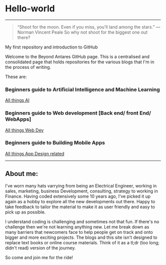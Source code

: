 # Hello-world
***
>“Shoot for the moon. Even if you miss, you'll land among the stars.”
>― Norman Vincent Peale
> So why not shoot for the biggest one out there?

My first repository and introduction to GitHub

Welcome to the Beyond Antares GitHub page. This is a centralised and consolidated page that holds
repositories for the various blogs that I'm in the process of writing. 

These are:

### Beginners guide to Artificial Intelligence and Machine Learning
[All things AI](allthingsai.wordpress.com "Learn AI, ML & DL")

### Beginners guide to Web development [Back end/ front End/ WebApps]
[All things Web Dev](allthingswebdev.wordpress.com "Learn web Development")

### Beginners guide to Building Mobile Apps
[All things App Design related](allthingsapps.wordpress.com)
***
## About me:
I've worn many hats varrying from being an Electrical Engineer, working in sales, marketing, business Development, 
consulting, strategy to working in Finance. Having coded extensively some 10 years ago, I've picked it 
up again as a hobby to explore all the new developments out there. Happy to take feedback to tailor the material
to make it as user friendly and easy to pick up as possible. 

I understand coding is challenging and sometimes not that fun. If there's no challenge then we're not learning
anything new. Let me break down as many barriers that newcomers face to help people get on track and 
onto bigger and more exciting projects. The blogs and this site isn't designed to replace text books or online
course materials. Think of it as a tl;dr (too long; didn't read) version of the journey. 

So come and join me for the ride!



